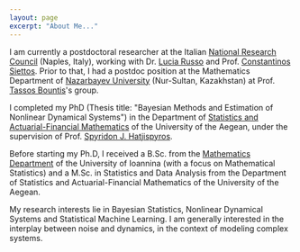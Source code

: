 ```yaml
---
layout: page
excerpt: "About Me..."
---
```


I am currently a postdoctoral researcher at the Italian [National Research Council](https://www.cnr.it/) (Naples, Italy), working with Dr. [Lucia Russo](http://www.irc.cnr.it/istituto/russol) and Prof. [Constantinos Siettos](http://wpage.unina.it/constantinos.siettos/). Prior to that, I had a postdoc position at the Mathematics Department of [Nazarbayev University](https://nu.edu.kz/) (Nur-Sultan, Kazakhstan) at Prof. [Tassos Bountis](https://thalis.math.upatras.gr/~bountis/)'s group.

I completed my PhD (Thesis title: "Bayesian Methods and Estimation of Nonlinear Dynamical Systems") in the Department of [Statistics and Actuarial-Financial Mathematics](http://www.actuar.aegean.gr/index.php/en/) of the University of the Aegean, under the supervision of Prof. [Spyridon J. Hatjispyros](http://www.samos.aegean.gr/actuar/schatz/index.htm).

Before starting my Ph.D, I received a B.Sc. from the [Mathematics Department](https://math.uoi.gr/) of the University of Ioannina (with a focus on Mathematical Statistics) and a M.Sc. in Statistics and Data Analysis from the Department of Statistics and Actuarial-Financial Mathematics of the University of the Aegean.

My research interests lie in Bayesian Statistics, Nonlinear Dynamical Systems and Statistical Machine Learning. I am generally interested in the interplay between noise and dynamics, in the context of modeling complex systems.
